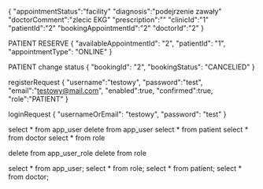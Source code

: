 {
 "appointmentStatus":"facility"
 "diagnosis":"podejrzenie zawały"
 "doctorComment":"zlecic EKG"
 "prescription":""
 "clinicId":"1"
 "patientId":"2"
 "bookingAppointmentId":"2"
 "doctorId":"2"
}

PATIENT RESERVE
{
"availableAppointmentId": "2",
"patientId": "1",
"appointmentType": "ONLINE"
}

PATIENT change status
{
"bookingId": "2",
"bookingStatus": "CANCELlED"
}

registerRequest
{
 "username":"testowy",
 "password":"test",
 "email":"testowy@mail.com",
 "enabled":true,
 "confirmed":true,
 "role":"PATIENT"
}

loginRequest
{
"usernameOrEmail": "testowy",
"password": "test"
}


select * from app_user
delete from app_user
select * from patient
select * from doctor
select * from role

delete from app_user_role
delete from role

select * from app_user;
select * from role;
select * from patient;
select * from doctor;